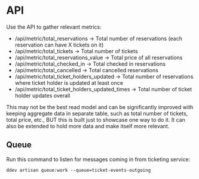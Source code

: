 # API

Use the API to gather relevant metrics:

- /api/metric/total_reservations -> Total number of reservations (each reservation can have X tickets on it)
- /api/metric/total_tickets -> Total number of tickets
- /api/metric/total_reservations_value -> Total price of all reservations
- /api/metric/total_checked_in -> Total checked in reservations
- /api/metric/total_cancelled -> Total cancelled reservations
- /api/metric/total_ticket_holders_updated -> Total number of reservations where ticket holder is updated at least once
- /api/metric/total_ticket_holders_updated_times -> Total number of ticket holder updates overall

This may not be the best read model and can be significantly improved with keeping aggregate data in separate table, such as total number of tickets, total price, etc., BUT this is built just to showcase one way to do it. It can also be extended to hold more data and make itself more relevant.

## Queue

Run this command to listen for messages coming in from ticketing service:

```
ddev artisan queue:work --queue=ticket-events-outgoing
```
